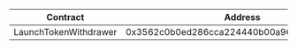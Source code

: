 | Contract              | Address                                    |
| --------------------- | ------------------------------------------ |
| LaunchTokenWithdrawer | 0x3562c0b0ed286cca224440b00a9631dac7749422 |
